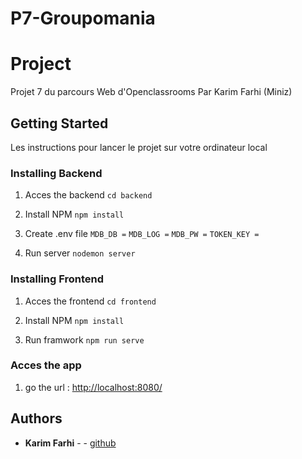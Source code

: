 # P7-Groupomania

# Project

Projet 7 du parcours Web d'Openclassrooms
Par Karim Farhi (Miniz)

## Getting Started

Les instructions pour lancer le projet sur votre ordinateur local

### Installing Backend

1. Acces the backend
```cd backend```

2. Install NPM
```npm install```

3. Create .env file 
``` MDB_DB = ```
```MDB_LOG =```
```MDB_PW =```
```TOKEN_KEY = ```

4. Run server
```nodemon server```

### Installing Frontend

1. Acces the frontend
```cd frontend```

2. Install NPM
```npm install```


3. Run framwork
```npm run serve```

### Acces the app

1. go the url : 
[http://localhost:8080/]([http://localhost:8080/)

## Authors

* **Karim Farhi** -  - [github](https://github.com/Miniz34)

